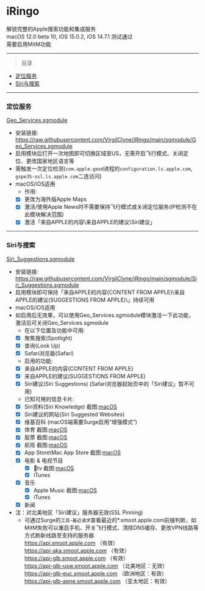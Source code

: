 # iRingo
解锁完整的Apple搜索功能和集成服务   
macOS 12.0 beta 10, iOS 15.0.2, iOS 14.7.1 测试通过  
需要启用MitM功能

---

> 目录  

* [定位服务](#Location%20Services)  
* [Siri与搜索](#Siri%20&amp;%20Search)    

---

### <a id="Location Services"> 定位服务 </a>    
[Geo_Services.sgmodule](./sgmodule/Geo_Services.sgmodule?raw=true " Rewrite Apple Geo Services Country Code")   
* 安装链接: https://raw.githubusercontent.com/VirgilClyne/iRingo/main/sgmodule/Geo_Services.sgmodule   
* 启用模块后打开一次地图即可切换区域至US，无需开启飞行模式、关闭定位、更改国家地区语言等   
* 需触发一次定位检测(`com.apple.geod`进程的`configuration.ls.apple.com`, `gspe35-ssl.ls.apple.com`二连访问)   
* macOS/iOS适用  
    * 作用:  
    - [x] 更改为海外版Apple Maps    
    - [x] 激活/使用Apple News时不需要保持飞行模式或关闭定位服务(IP检测不在此模块解决范围)    
    - [x] 激活「来自APPLE的内容\来自APPLE的建议\Siri建议」   

---

### <a id="Siri & Search"> Siri与搜索 </a>  
[Siri_Suggestions.sgmodule](./sgmodule/Siri_Suggestions.sgmodule?raw=true " Location-Based Siri Suggestions for Spotlight & Look Up & Safari")  
* 安装链接: https://raw.githubusercontent.com/VirgilClyne/iRingo/main/sgmodule/Siri_Suggestions.sgmodule  
* 启用模块即可保持「来自APPLE的内容(CONTENT FROM APPLE)\来自APPLE的建议(SUGGESTIONS FROM APPLE)\」持续可用   
* macOS/iOS适用  
* 如启用后无效果，可以使用Geo_Services.sgmodule模块激活一下此功能，激活后可关闭Geo_Services.sgmodule  
    * 在以下位置及功能中可用: 
    - [x] 聚焦搜索(Spotlight)
    - [x] 查询(Look Up)
    - [x] Safari浏览器(Safari)
    * 启用的功能:  
    - [x] 来自APPLE的内容(CONTENT FROM APPLE)
    - [x] 来自APPLE的建议(SUGGESTIONS FROM APPLE)
    - [x] Siri建议(Siri Suggestions) (Safari浏览器起始页中的「Siri建议」暂不可用)
    * 已知可用的信息卡片:  
    - [x] Siri资料(Siri Knowledge)  截图:[macOS](./ScreenShots/Siri%20Knowledge%20-%20Spotlight%20-%20macOS.png?raw=true "Siri Knowledge - Spotlight - macOS")   
    - [x] Siri建议的网站(Siri Suggested Websites)  
    - [x] 维基百科 (macOS端需要Surge启用“增强模式”)  
    - [x] 体育  截图:[macOS](./ScreenShots/Sports20-%20Spotlight%20-%20macOS.png?raw=true "Sports - Spotlight - macOS")   
    - [x] 股票  截图:[macOS](./ScreenShots/Stock%20-%20Spotlight%20-%20macOS.png?raw=true "Stock - Spotlight - macOS")   
    - [x] 航班  截图:[macOS](./ScreenShots/Flights%20-%20Spotlight%20-%20macOS.png?raw=true "Flights - Spotlight - macOS")   
    - [x] App Store\Mac App Store  截图:[macOS](./ScreenShots/Mac%20App%20Store%20-%20Spotlight%20-%20macOS.png?raw=true "Mac App Store - Spotlight - macOS")    
    - [x] 电影 & 电视节目   
      - [x] tv  截图:[macOS](./ScreenShots/tv%20-%20Spotlight%20-%20macOS.png?raw=true "tv - Spotlight - macOS")   
      - [x] iTunes  
    - [x] 音乐  
      - [x] Apple Music  截图:[macOS](./ScreenShots/Apple%20Music%20-%20Spotlight%20-%20macOS.png?raw=true "Apple Music - Spotlight - macOS")   
      - [x] iTunes  
    - [x] 新闻  

* 注：对北美地区「Siri建议」服务器无效(SSL Pinning)   
    * 可通过Surge的`工具`-`最近请求`查看最近的*.smoot.apple.com前缀判断，如MitM失败可以重启手机、开关飞行模式、清除DNS缓存、更改VPN线路等方式刷新线路至支持的服务器     
https://api.smoot.apple.com             （有效）  
https://api-aka.smoot.apple.com       （有效）  
https://api-glb.smoot.apple.com         （有效）  
https://api-glb-usw.smoot.apple.com    （北美地区：无效）  
https://api-glb-euc.smoot.apple.com    （欧洲地区：有效）  
https://api-glb-apne.smoot.apple.com   （亚太地区：有效）  